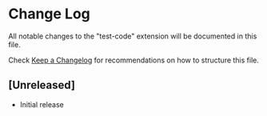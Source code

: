 # Change Log

All notable changes to the "test-code" extension will be documented in this file.

Check [Keep a Changelog](http://keepachangelog.com/) for recommendations on how to structure this file.

## [Unreleased]

- Initial release